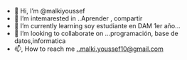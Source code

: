 - 👋 Hi, I’m @malkiyoussef
- 👀 I’m intemarested in ..Aprender , compartir
- 🌱 I’m currently learning soy estudiante en DAM 1er año...
- 💞️ I’m looking to collaborate on ...programación, base de  datos,informatica
- 📫, How to reach me ..malki.youssef10@gmail.com

<!---
malkiyoussef/malkiyoussef is a ✨ special ✨ repository because its `README.md` (this file) appears on your GitHub profile.
You can click the Preview link to take a look at your changes.
--->
